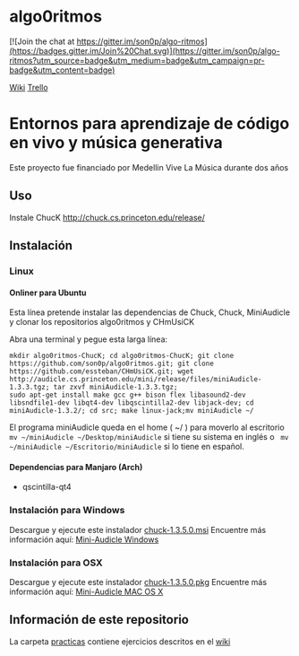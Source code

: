 
algo0ritmos
===============

[![Join the chat at https://gitter.im/son0p/algo-ritmos](https://badges.gitter.im/Join%20Chat.svg)](https://gitter.im/son0p/algo-ritmos?utm_source=badge&utm_medium=badge&utm_campaign=pr-badge&utm_content=badge)

[Wiki](http://wiki.son0p.net/aprendizaje/algo-ritmos/start)
[Trello](https://trello.com/b/iWfoT3DI/algo-ritmos)

# Entornos para aprendizaje de código en vivo y música generativa

Este proyecto fue financiado por Medellin Vive La Música durante dos años 

## Uso
Instale ChucK http://chuck.cs.princeton.edu/release/

## Instalación

### Linux

#### Onliner para Ubuntu
Esta línea pretende instalar las dependencias de Chuck, Chuck, MiniAudicle y clonar los  repositorios algo0ritmos y CHmUsiCK

Abra una terminal y pegue esta larga línea:

```
mkdir algo0ritmos-ChucK; cd algo0ritmos-ChucK; git clone https://github.com/son0p/algo0ritmos.git; git clone https://github.com/essteban/CHmUsiCK.git; wget http://audicle.cs.princeton.edu/mini/release/files/miniAudicle-1.3.3.tgz; tar zxvf miniAudicle-1.3.3.tgz;
sudo apt-get install make gcc g++ bison flex libasound2-dev libsndfile1-dev libqt4-dev libqscintilla2-dev libjack-dev; cd miniAudicle-1.3.2/; cd src; make linux-jack;mv miniAudicle ~/
```

El programa miniAudicle queda en el home ( ~/ ) para moverlo al escritorio ``` mv ~/miniAudicle ~/Desktop/miniAudicle``` si tiene su sistema en inglés o ``` mv ~/miniAudicle ~/Escritorio/miniAudicle``` si lo tiene en español.

#### Dependencias para Manjaro (Arch)

* qscintilla-qt4


### Instalación para Windows
Descargue y ejecute este instalador [chuck-1.3.5.0.msi](http://chuck.stanford.edu/release/files/exe/chuck-1.3.5.0.msi)
Encuentre más información aquí: [Mini-Audicle Windows](http://audicle.cs.princeton.edu/mini/windows/)

### Instalación para OSX
Descargue y ejecute este instalador [chuck-1.3.5.0.pkg](http://chuck.stanford.edu/release/files/exe/chuck-1.3.5.0.pkg)
Encuentre más información aquí: [Mini-Audicle MAC OS X](http://audicle.cs.princeton.edu/mini/mac/)

## Información de este repositorio

La carpeta [practicas](practicas/) contiene ejercicios descritos en el [wiki](http://wiki.son0p.net/aprendizaje/algo-ritmos/start)

